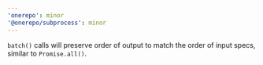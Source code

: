 ```yaml
---
'onerepo': minor
'@onerepo/subprocess': minor
---
```


`batch()` calls will preserve order of output to match the order of input specs, similar to `Promise.all()`.

